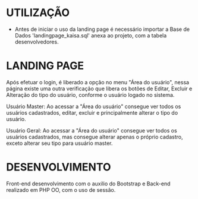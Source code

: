 # UTILIZAÇÃO

* Antes de iniciar o uso da landing page é necessário importar a Base de Dados 'landingpage_kaisa.sql' anexa ao projeto, 
com a tabela desenvolvedores. 


# LANDING PAGE

Após efetuar o login, é liberado a opção no menu "Área do usuário", nessa página existe uma outra verificação que libera 
os botões de Editar, Excluir e Alteração do tipo do usuário, conforme o usuário logado no sistema.

Usuário Master: Ao acessar a "Área do usuário" consegue ver todos os usuários cadastrados, editar, excluir e principalmente
alterar o tipo do usuário.

Usuário Geral: Ao acessar a "Área do usuário" consegue ver todos os usuários cadastrados, mas consegue alterar
apenas o próprio cadastro, exceto alterar seu tipo para usuário master.


# DESENVOLVIMENTO

Front-end desenvolvimento com o auxilio do Bootstrap e Back-end realizado em PHP OO, com o uso de sessão. 






